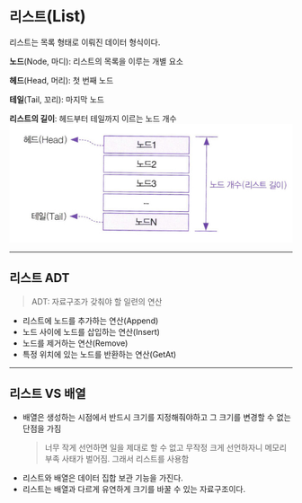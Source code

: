 # `리스트`(List)
리스트는 목록 형태로 이뤄진 데이터 형식이다.

**노드**(Node, 마디): 리스트의 목록을 이루는 개별 요소

**헤드**(Head, 머리): 첫 번째 노드

**테일**(Tail, 꼬리): 마지막 노드

**리스트의 길이**: 헤드부터 테일까지 이르는 노드 개수
![alt text](image.png)

---

## 리스트 ADT
> ADT: 자료구조가 갖춰야 할 일련의 연산
- 리스트에 노드를 추가하는 연산(Append)
- 노드 사이에 노드를 삽입하는 연산(Insert)
- 노드를 제거하는 연산(Remove)
- 특정 위치에 있는 노드를 반환하는 연산(GetAt)

---

## 리스트 VS 배열
- 배열은 생성하는 시점에서 반드시 크기를 지정해줘야하고 그 크기를 변경할 수 없는 단점을 가짐
    > 너무 작게 선언하면 일을 제대로 할 수 없고 무작정 크게 선언하자니 메모리 부족 사태가 벌어짐. 그래서 리스트를 사용함
- 리스트와 배열은 데이터 집합 보관 기능을 가진다.
- 리스트는 배열과 다르게 유연하게 크기를 바꿀 수 있는 자료구조이다.